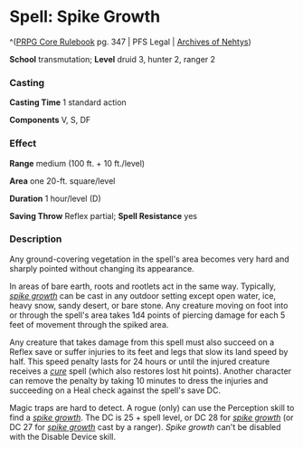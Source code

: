# Spell: Spike Growth

^([PRPG Core Rulebook][ss-spike-growth] pg. 347 | PFS Legal | [Archives of Nehtys][sn-spike-growth])

**School** transmutation; **Level** druid 3, hunter 2, ranger 2

### Casting

**Casting Time** 1 standard action  

**Components** V, S, DF

### Effect

**Range** medium (100 ft. + 10 ft./level)  

**Area** one 20-ft. square/level  

**Duration** 1 hour/level (D)  

**Saving Throw** Reflex partial; **Spell Resistance** yes

### Description

Any ground-covering vegetation in the spell's area becomes very hard and sharply pointed without changing its appearance.  

In areas of bare earth, roots and rootlets act in the same way. Typically, _[spike growth]_ can be cast in any outdoor setting except open water, ice, heavy snow, sandy desert, or bare stone. Any creature moving on foot into or through the spell's area takes 1d4 points of piercing damage for each 5 feet of movement through the spiked area.  

Any creature that takes damage from this spell must also succeed on a Reflex save or suffer injuries to its feet and legs that slow its land speed by half. This speed penalty lasts for 24 hours or until the injured creature receives a _[cure]_ spell (which also restores lost hit points). Another character can remove the penalty by taking 10 minutes to dress the injuries and succeeding on a Heal check against the spell's save DC.  

Magic traps are hard to detect. A rogue (only) can use the Perception skill to find a _[spike growth]_. The DC is 25 + spell level, or DC 28 for _[spike growth]_ (or DC 27 for _[spike growth]_ cast by a ranger). _Spike growth_ can't be disabled with the Disable Device skill.

[ss-spike-growth]: http://paizo.com/pathfinderRPG/v57
[sn-spike-growth]: http://www.archivesofnethys.com/SpellDisplay.aspx?ItemName=Spike%20Growth
[cure]: http://www.archivesofnethys.com/SpellDisplay.aspx?ItemName=cure
[spike growth]: http://www.archivesofnethys.com/SpellDisplay.aspx?ItemName=spike%20growth